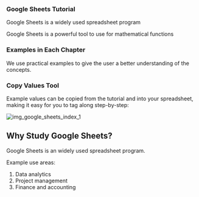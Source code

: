 ### Google Sheets Tutorial

Google Sheets is a widely used spreadsheet program

Google Sheets is a powerful tool to use for mathematical functions


### Examples in Each Chapter

We use practical examples to give the user a better understanding of the concepts.


### Copy Values Tool

Example values can be copied from the tutorial and into your spreadsheet, making it easy for you to tag along step-by-step:


![img_google_sheets_index_1](https://user-images.githubusercontent.com/47166768/191903952-8fee686c-d40e-4c8d-84ab-e0d8f466daea.png)



Why Study Google Sheets?
---
Google Sheets is an widely used spreadsheet program.

Example use areas:

1. Data analytics
2. Project management
3. Finance and accounting
